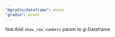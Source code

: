```yaml
---
"@gradio/dataframe": minor
"gradio": minor
---
```


feat:Add `show_row_numbers` param to gr.Dataframe
